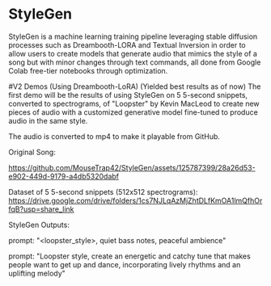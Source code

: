 # StyleGen
StyleGen is a machine learning training pipeline leveraging stable diffusion processes such as Dreambooth-LORA and Textual Inversion in order to allow users to create models that generate audio that mimics the style of a song but with minor changes through text commands, all done from Google Colab free-tier notebooks through optimization.

#V2 Demos (Using Dreambooth-LoRA) (Yielded best results as of now) 
The first demo will be the results of using StyleGen on 5 5-second snippets, converted to spectrograms, of "Loopster" by Kevin MacLeod to create new pieces of audio with a customized generative model fine-tuned to produce audio in the same style. 

The audio is converted to mp4 to make it playable from GitHub.

Original Song: 

https://github.com/MouseTrap42/StyleGen/assets/125787399/28a26d53-e902-449d-9179-a4db5320dabf

Dataset of 5 5-second snippets (512x512 spectrograms): 
https://drive.google.com/drive/folders/1cs7NJLqAzMjZhtDLfKmOA1lmQfhOrfqB?usp=share_link


StyleGen Outputs:

prompt: "<loopster_style>, quiet bass notes, peaceful ambience"


prompt: "Loopster style, create an energetic and catchy tune that makes people want to get up and dance, incorporating lively rhythms and an uplifting melody" 









